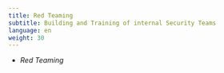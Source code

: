 ```yaml
---
title: Red Teaming
subtitle: Building and Training of internal Security Teams
language: en
weight: 30
---
```


* _Red Teaming_
